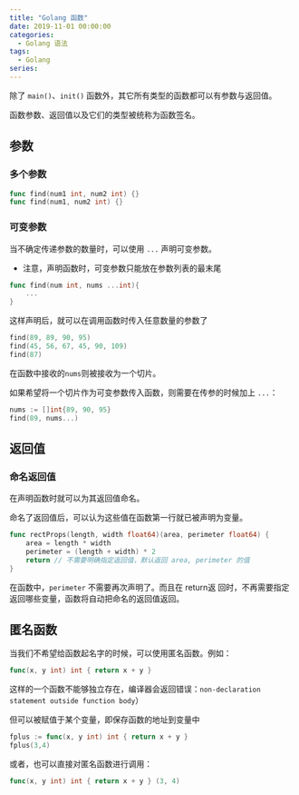 ```yaml
---
title: "Golang 函数"
date: 2019-11-01 00:00:00
categories:
  - Golang 语法
tags:
  - Golang
series:
---
```


除了 `main()`、`init()` 函数外，其它所有类型的函数都可以有参数与返回值。

函数参数、返回值以及它们的类型被统称为函数签名。

## 参数

### 多个参数

```go
func find(num1 int, num2 int) {}
func find(num1, num2 int) {}
```

### 可变参数

当不确定传递参数的数量时，可以使用 `...` 声明可变参数。

- 注意，声明函数时，可变参数只能放在参数列表的最末尾

```go
func find(num int, nums ...int){
    ...
}
```

这样声明后，就可以在调用函数时传入任意数量的参数了

```go
find(89, 89, 90, 95)
find(45, 56, 67, 45, 90, 109)
find(87)
```

在函数中接收的`nums`则被接收为一个切片。

如果希望将一个切片作为可变参数传入函数，则需要在传参的时候加上 `...`：

```go
nums := []int{89, 90, 95}
find(89, nums...)
```

## 返回值

### 命名返回值

在声明函数时就可以为其返回值命名。

命名了返回值后，可以认为这些值在函数第一行就已被声明为变量。

```go
func rectProps(length, width float64)(area, perimeter float64) {  
    area = length * width
    perimeter = (length + width) * 2
    return // 不需要明确指定返回值，默认返回 area, perimeter 的值
}
```

在函数中，`perimeter` 不需要再次声明了。而且在 return返 回时，不再需要指定返回哪些变量，函数将自动把命名的返回值返回。

## 匿名函数

当我们不希望给函数起名字的时候，可以使用匿名函数。例如：

```go
func(x, y int) int { return x + y }
```

这样的一个函数不能够独立存在，编译器会返回错误：`non-declaration statement outside function body`）

但可以被赋值于某个变量，即保存函数的地址到变量中

```go
fplus := func(x, y int) int { return x + y }
fplus(3,4)
```

或者，也可以直接对匿名函数进行调用：

```go
func(x, y int) int { return x + y } (3, 4)
```

